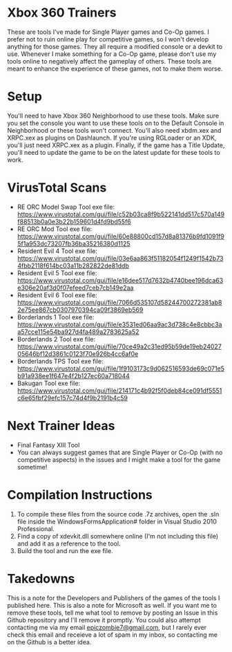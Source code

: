 # Xbox 360 Trainers
These are tools I've made for Single Player games and Co-Op games. I prefer not to ruin online play for competitive games, so I won't develop anything for those games. They all require a modified console or a devkit to use.
Whenever I make something for a Co-Op game, please don't use my tools online to negatively affect the gameplay of others. These tools are meant to enhance the experience of these games, not to make them worse.

# Setup
You'll need to have Xbox 360 Neighborhood to use these tools. Make sure you set the console you want to use these tools on to the Default Console in Neighborhood or these tools won't connect.
You'll also need xbdm.xex and XRPC.xex as plugins on Dashlaunch. If you're using RGLoader or an XDK, you'll just need XRPC.xex as a plugin. Finally, if the game has a Title Update, you'll need to update the game to be on the latest update for these tools to work.

# VirusTotal Scans
* RE ORC Model Swap Tool exe file: https://www.virustotal.com/gui/file/c52b03ca8f9b522141dd517c570a149f88513b0a0e3b22b159601d4fd9bd55f6
* RE ORC Mod Tool exe file: https://www.virustotal.com/gui/file/60e88800cd157d8a81376b9fd1091f95f1a953dc73207fb36ba35216380d1125
* Resident Evil 4 Tool exe file: https://www.virustotal.com/gui/file/03e6aa863f51182054f1249f1542b734fbb2118f614bc03a11b282822de81ddb
* Resident Evil 5 Tool exe file: https://www.virustotal.com/gui/file/e16dee517d7632b4740bee196dca63e306e20af3d0f07efeed7ceb7cb149e2aa
* Resident Evil 6 Tool exe file: https://www.virustotal.com/gui/file/7066d535107d58244700272381ab82e75ee867cb0307970394ca09f3869eb569
* Borderlands 1 Tool exe file: https://www.virustotal.com/gui/file/e3531ed06aa9ac3d738c4e8cbbc3aa57cce115e54ba927d4fa489a2783625a52
* Borderlands 2 Tool exe file: https://www.virustotal.com/gui/file/70ce49a2c31ed95b59de19eb2402705646bf12d3861c0123f70e926b4cc6af0e
* Borderlands TPS Tool exe file: https://www.virustotal.com/gui/file/1f9103173c9d062516593de69c071e5b91a938ee1f647e4f2b127ec60a718044
* Bakugan Tool exe file: https://www.virustotal.com/gui/file/214171c4b92f5f0deb84ce091df5551c6e65fbf29efc157c74d4f9b2191b4c59

# Next Trainer Ideas
* Final Fantasy XIII Tool
* You can always suggest games that are Single Player or Co-Op (with no competitive aspects) in the issues and I might make a tool for the game sometime!

# Compilation Instructions
1) To compile these files from the source code .7z archives, open the .sln file inside the WindowsFormsApplication# folder in Visual Studio 2010 Professional.
2) Find a copy of xdevkit.dll somewhere online (I'm not including this file) and add it as a reference to the tool.
3) Build the tool and run the exe file.

# Takedowns
This is a note for the Developers and Publishers of the games of the tools I published here. This is also a note for Microsoft as well. If you want me to remove these tools, tell me what tool to remove by posting an Issue in this Github repository and I'll remove it promptly. You could also attempt contacting me via my email epiczombie7@gmail.com, but I rarely ever check this email and receieve a lot of spam in my inbox, so contacting me on the Github is a better idea.
